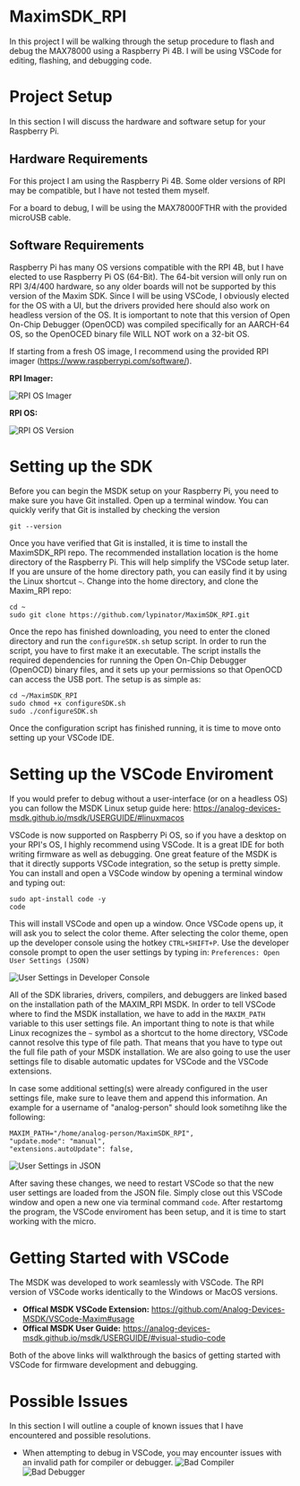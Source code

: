 # MaximSDK_RPI
In this project I will be walking through the setup procedure to flash and debug the MAX78000 using a Raspberry Pi 4B. I will be using VSCode for editing, flashing, and debugging code.

# Project Setup
In this section I will discuss the hardware and software setup for your Raspberry Pi.

## Hardware Requirements
For this project I am using the Raspberry Pi 4B. Some older versions of RPI may be compatible, but I have not tested them myself. 

For a board to debug, I will be using the MAX78000FTHR with the provided microUSB cable.

## Software Requirements
Raspberry Pi has many OS versions compatible with the RPI 4B, but I have elected to use Raspberry Pi OS (64-Bit). The 64-bit version will only run on RPI 3/4/400 hardware, so any older boards will not be supported by this version of the Maxim SDK. Since I will be using VSCode, I obviously elected for the OS with a UI, but the drivers provided here should also work on headless version of the OS. It is iomportant to note that this version of Open On-Chip Debugger (OpenOCD) was compiled specifically for an AARCH-64 OS, so the OpenOCED binary file WILL NOT work on a 32-bit OS.

If starting from a fresh OS image, I recommend using the provided RPI imager (https://www.raspberrypi.com/software/). 

**RPI Imager:**

![RPI OS Imager](images/RPIImager.png) 

**RPI OS:**

![RPI OS Version](images/RPIVersion.png)

# Setting up the SDK
Before you can begin the MSDK setup on your Raspberry Pi, you need to make sure you have Git installed. Open up a terminal window. You can quickly verify that Git is installed by checking the version
```
git --version
```

Once you have verified that Git is installed, it is time to install the MaximSDK_RPI repo. The recommended installation location is the home directory of the Raspberry Pi. This will help simplify the VSCode setup later. If you are unsure of the home directory path, you can easily find it by using the Linux shortcut `~`. Change into the home directory, and clone the Maxim_RPI repo:
```
cd ~
sudo git clone https://github.com/lypinator/MaximSDK_RPI.git
```

Once the repo has finished downloading, you need to enter the cloned directory and run the `configureSDK.sh` setup script. In order to run the script, you have to first make it an executable. The script installs the required dependencies for running the Open On-Chip Debugger (OpenOCD) binary files, and it sets up your permissions so that OpenOCD can access the USB port. The setup is as simple as:

```
cd ~/MaximSDK_RPI
sudo chmod +x configureSDK.sh
sudo ./configureSDK.sh
```

Once the configuration script has finished running, it is time to move onto setting up your VSCode IDE. 

# Setting up the VSCode Enviroment
If you would prefer to debug without a user-interface (or on a headless OS) you can follow the MSDK Linux setup guide here: https://analog-devices-msdk.github.io/msdk/USERGUIDE/#linuxmacos

VSCode is now supported on Raspberry Pi OS, so if you have a desktop on your RPI's OS, I highly recommend using VSCode. It is a great IDE for both writing firmware as well as debugging. One great feature of the MSDK is that it directly supports VSCode integration, so the setup is pretty simple. You can install and open a VSCode window by opening a terminal window and typing out: 

```
sudo apt-install code -y
code
```

This will install VSCode and open up a window. Once VSCode opens up, it will ask you to select the color theme. After selecting the color theme, open up the developer console using the hotkey `CTRL+SHIFT+P`. Use the developer console prompt to open the user settings by typing in: `Preferences: Open User Settings (JSON)`

![User Settings in Developer Console](images/userSettings.png)

All of the SDK libraries, drivers, compilers, and debuggers are linked based on the installation path of the MAXIM_RPI MSDK. In order to tell VSCode where to find the MSDK installation, we have to add in the `MAXIM_PATH` variable to this user settings file. An important thing to note is that while Linux recognizes the `~` symbol as a shortcut to the home directory, VSCode cannot resolve this type of file path. That means that you have to type out the full file path of your MSDK installation. We are also going to use the user settings file to disable automatic updates for VSCode and the VSCode extensions.

In case some additional setting(s) were already configured in the user settings file, make sure to leave them and append this information. An example for a username of "analog-person" should look sometihng like the following:

```
MAXIM_PATH="/home/analog-person/MaximSDK_RPI",
"update.mode": "manual",
"extensions.autoUpdate": false,
```

![User Settings in JSON](images/userSettingsJSON.png)


After saving these changes, we need to restart VSCode so that the new user settings are loaded from the JSON file. Simply close out this VSCode window and open a new one via terminal command `code`. After restartomg the program, the VSCode enviroment has been setup, and it is time to start working with the micro.

# Getting Started with VSCode

The MSDK was developed to work seamlessly with VSCode. The RPI version of VSCode works identically to the Windows or MacOS versions. 
- **Offical MSDK VSCode Extension:** https://github.com/Analog-Devices-MSDK/VSCode-Maxim#usage
- **Offical MSDK User Guide:** https://analog-devices-msdk.github.io/msdk/USERGUIDE/#visual-studio-code

Both of the above links will walkthrough the basics of getting started with VSCode for firmware development and debugging.


# Possible Issues
In this section I will outline a couple of known issues that I have encountered and possible resolutions.
- When attempting to debug in VSCode, you may encounter issues with an invalid path for compiler or debugger. ![Bad Compiler](images/badCompilerPath.png) ![Bad Debugger](images/badDebuggerPath.png)
